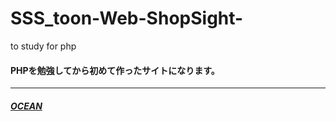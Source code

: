 # SSS_toon-Web-ShopSight-
to study for php 

#### PHPを勉強してから初めて作ったサイトになります。
*** 
##### [OCEAN](http://naonao.sumomo.ne.jp)

